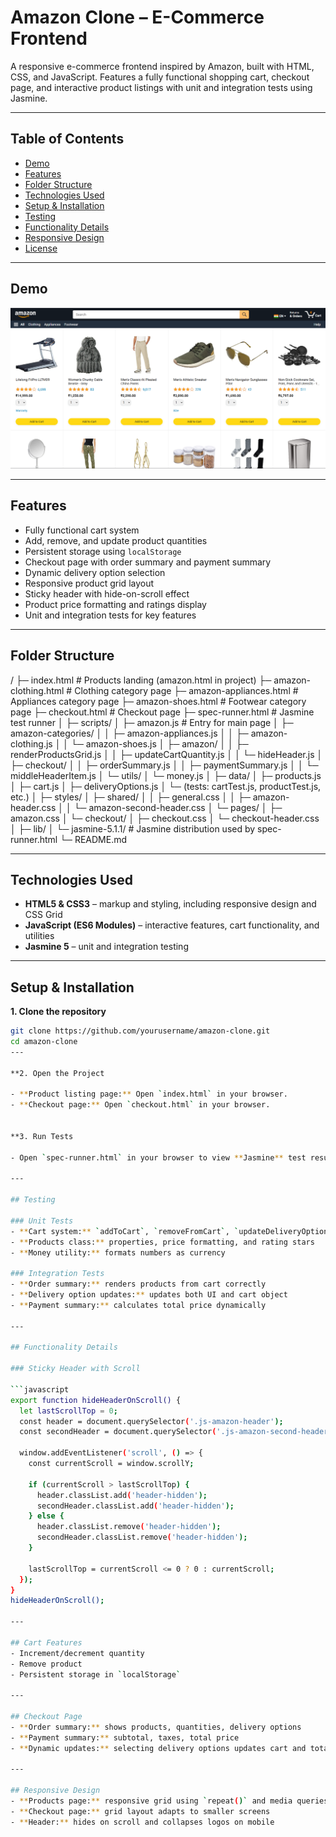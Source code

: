 # Amazon Clone – E-Commerce Frontend

A responsive e-commerce frontend inspired by Amazon, built with HTML, CSS, and JavaScript. Features a fully functional shopping cart, checkout page, and interactive product listings with unit and integration tests using Jasmine.

---

## Table of Contents
- [Demo](#demo)
- [Features](#features)
- [Folder Structure](#folder-structure)
- [Technologies Used](#technologies-used)
- [Setup & Installation](#setup--installation)
- [Testing](#testing)
- [Functionality Details](#functionality-details)
- [Responsive Design](#responsive-design)
- [License](#license)

---

## Demo
![alt text](image.png)

---

## Features
- Fully functional cart system
- Add, remove, and update product quantities
- Persistent storage using `localStorage`
- Checkout page with order summary and payment summary
- Dynamic delivery option selection
- Responsive product grid layout
- Sticky header with hide-on-scroll effect
- Product price formatting and ratings display
- Unit and integration tests for key features

---

## Folder Structure
/
├─ index.html                       # Products landing (amazon.html in project)
├─ amazon-clothing.html             # Clothing category page
├─ amazon-appliances.html           # Appliances category page
├─ amazon-shoes.html                # Footwear category page
├─ checkout.html                    # Checkout page
├─ spec-runner.html                 # Jasmine test runner
│
├─ scripts/
│  ├─ amazon.js                     # Entry for main page
│  ├─ amazon-categories/
│  │  ├─ amazon-appliances.js
│  │  ├─ amazon-clothing.js
│  │  └─ amazon-shoes.js
│  ├─ amazon/
│  │  ├─ renderProductsGrid.js
│  │  ├─ updateCartQuantity.js
│  │  └─ hideHeader.js
│  ├─ checkout/
│  │  ├─ orderSummary.js
│  │  ├─ paymentSummary.js
│  │  └─ middleHeaderItem.js
│  └─ utils/
│     └─ money.js
│
├─ data/
│  ├─ products.js
│  ├─ cart.js
│  ├─ deliveryOptions.js
│  └─ (tests: cartTest.js, productTest.js, etc.)
│
├─ styles/
│  ├─ shared/
│  │  ├─ general.css
│  │  ├─ amazon-header.css
│  │  └─ amazon-second-header.css
│  └─ pages/
│     ├─ amazon.css
│     └─ checkout/
│        ├─ checkout.css
│        └─ checkout-header.css
│
├─ lib/
│  └─ jasmine-5.1.1/                 # Jasmine distribution used by spec-runner.html
└─ README.md


---

## Technologies Used
- **HTML5 & CSS3** – markup and styling, including responsive design and CSS Grid
- **JavaScript (ES6 Modules)** – interactive features, cart functionality, and utilities
- **Jasmine 5** – unit and integration testing

---

## Setup & Installation
**1. Clone the repository**
```bash
git clone https://github.com/yourusername/amazon-clone.git
cd amazon-clone
---

**2. Open the Project

- **Product listing page:** Open `index.html` in your browser.  
- **Checkout page:** Open `checkout.html` in your browser.


**3. Run Tests

- Open `spec-runner.html` in your browser to view **Jasmine** test results.

---

## Testing

### Unit Tests
- **Cart system:** `addToCart`, `removeFromCart`, `updateDeliveryOption`
- **Products class:** properties, price formatting, and rating stars
- **Money utility:** formats numbers as currency

### Integration Tests
- **Order summary:** renders products from cart correctly
- **Delivery option updates:** updates both UI and cart object
- **Payment summary:** calculates total price dynamically

---

## Functionality Details

### Sticky Header with Scroll

```javascript
export function hideHeaderOnScroll() {
  let lastScrollTop = 0;
  const header = document.querySelector('.js-amazon-header');
  const secondHeader = document.querySelector('.js-amazon-second-header');

  window.addEventListener('scroll', () => {
    const currentScroll = window.scrollY;

    if (currentScroll > lastScrollTop) {
      header.classList.add('header-hidden');
      secondHeader.classList.add('header-hidden');
    } else {
      header.classList.remove('header-hidden');
      secondHeader.classList.remove('header-hidden');
    }

    lastScrollTop = currentScroll <= 0 ? 0 : currentScroll;
  });
}
hideHeaderOnScroll();

---

## Cart Features
- Increment/decrement quantity
- Remove product
- Persistent storage in `localStorage`

---

## Checkout Page
- **Order summary:** shows products, quantities, delivery options
- **Payment summary:** subtotal, taxes, total price
- **Dynamic updates:** selecting delivery options updates cart and totals

---

## Responsive Design
- **Products page:** responsive grid using `repeat()` and media queries
- **Checkout page:** grid layout adapts to smaller screens
- **Header:** hides on scroll and collapses logos on mobile

